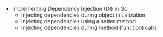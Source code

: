- Implementing Dependency Injection (DI) in Go
    - Injecting dependencies during object initialization
    - Injecting dependencies using a setter method
    - Injecting dependencies during method (function) calls